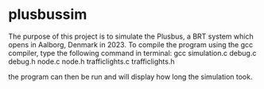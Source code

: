 # plusbussim
The purpose of this project is to simulate the Plusbus, a BRT system which opens in Aalborg, Denmark in 2023.
To compile the program using the gcc compiler, type the following command in terminal:
gcc simulation.c debug.c debug.h node.c node.h trafficlights.c trafficlights.h

the program can then be run and will display how long the simulation took.
